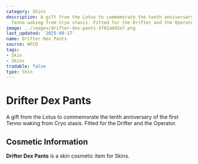 ```yaml
---
category: Skins
description: A gift from the Lotus to commemorate the tenth anniversary of the first
  Tenno waking from Cryo stasis. Fitted for the Drifter and the Operator.
image: ../images/drifter-dex-pants-3f62add5a7.png
last_updated: '2025-09-17'
name: Drifter Dex Pants
source: WFCD
tags:
- Skin
- Skins
tradable: false
type: Skin
---
```


# Drifter Dex Pants

A gift from the Lotus to commemorate the tenth anniversary of the first Tenno waking from Cryo stasis. Fitted for the Drifter and the Operator.

## Cosmetic Information

**Drifter Dex Pants** is a skin cosmetic item for Skins.

